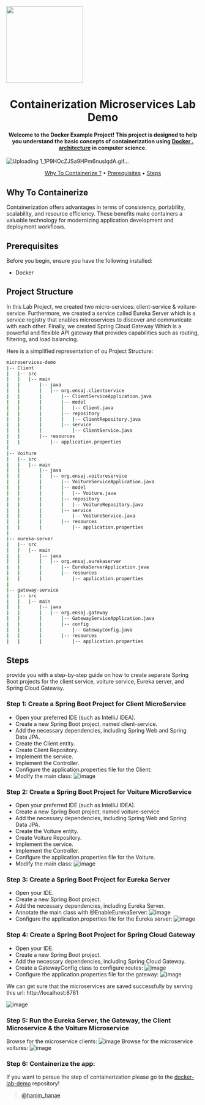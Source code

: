 <img src="https://github.com/hhanae/docker-demo-lab/assets/97336261/863ae84e-5c9f-43fd-8538-f7ed51902268" width="200">
<h1 align="center">
  Containerization Microservices Lab Demo
  <br>
</h1>

<h4 align="center">Welcome to the Docker Example Project! This project is designed to help you understand the basic concepts of containerization using <a href="(https://www.docker.com/)" target="_blank">Docker . architecture</a> in computer science.</h4>

![Uploading 1_1P9HOcZJSa9HPm6nuslqdA.gif…]()


<p align="center">
  <a href="#why-to-containerize">Why To Containerize ?</a> •
  <a href="#prerequisites">Prerequisites</a> •
  <a href="#steps">Steps</a> 
</p>



## Why To Containerize

Containerization offers advantages in terms of consistency, portability, scalability, and resource efficiency. These benefits make containers a valuable technology for modernizing application development and deployment workflows.


## Prerequisites

Before you begin, ensure you have the following installed:

* Docker

## Project Structure

In this Lab Project, we created two micro-services: client-service & voiture-service. Furthermore, we created a service called Eureka Server which is a service registry that enables microservices to discover and communicate with each other. Finally, we created Spring Cloud Gateway Which is a powerful and flexible API gateway that provides capabilities such as routing, filtering, and load balancing. 

Here is a simplified representation of ou Project Structure:
```bash
microservices-demo
|-- Client
|   |-- src
|   |   |-- main
|   |       |-- java
|   |       |   |-- org.ensaj.clientservice
|   |       |       |-- ClientServiceApplication.java
|   |       |       |-- model
|   |       |       |   |-- Client.java
|   |       |       |-- repository
|   |       |       |   |-- ClientRepository.java
|   |       |       |-- service
|   |       |           |-- ClientService.java
|   |       |-- resources
|   |           |-- application.properties
|
|-- Voiture
|   |-- src
|   |   |-- main
|   |       |-- java
|   |       |   |-- org.ensaj.voitureservice
|   |       |       |-- VoitureServiceApplication.java
|   |       |       |-- model
|   |       |       |   |-- Voiture.java
|   |       |       |-- repository
|   |       |       |   |-- VoitureRepository.java
|   |       |       |-- service
|   |       |           |-- VoitureService.java
|   |       |       |-- resources
|   |       |           |-- application.properties
|
|-- eureka-server
|   |-- src
|   |   |-- main
|   |       |-- java
|   |       |   |-- org.ensaj.eurekaserver
|   |       |       |-- EurekaServerApplication.java
|   |       |       |-- resources
|   |       |           |-- application.properties
|
|-- gateway-service
|   |-- src
|   |   |-- main
|   |       |-- java
|   |       |   |-- org.ensaj.gateway
|   |       |       |-- GatewayServiceApplication.java
|   |       |       |-- config
|   |       |           |-- GatewayConfig.java
|   |       |       |-- resources
|   |       |           |-- application.properties

```


## Steps

provide you with a step-by-step guide on how to create separate Spring Boot projects for the client service, voiture service, Eureka server, and Spring Cloud Gateway.

### Step 1: Create a Spring Boot Project for Client MicroService
* Open your preferred IDE (such as IntelliJ IDEA).
* Create a new Spring Boot project, named client-service.
* Add the necessary dependencies, including Spring Web and Spring Data JPA.
* Create the Client entity.
* Create Client Repository.
* Implement the service.
* Implement the Controller.
* Configure the application.properties file for the Client:
* Modify the main class:
![image](https://github.com/hhanae/microservices_demo/assets/97336261/186881da-86c8-407f-8914-6dafb3d8f80c)


### Step 2: Create a Spring Boot Project for Voiture MicroService
* Open your preferred IDE (such as IntelliJ IDEA).
* Create a new Spring Boot project, named voiture-service
* Add the necessary dependencies, including Spring Web and Spring Data JPA.
* Create the Voiture entity.
* Create Voiture Repository.
* Implement the service.
* Implement the Controller.
* Configure the application.properties file for the Voiture.
* Modify the main class:
![image](https://github.com/hhanae/microservices_demo/assets/97336261/c52c445d-2c6d-409b-b87d-5155e13f58d7)

### Step 3: Create a Spring Boot Project for Eureka Server
* Open your IDE.
* Create a new Spring Boot project.
* Add the necessary dependencies, including Eureka Server.
* Annotate the main class with @EnableEurekaServer:
![image](https://github.com/hhanae/microservices_demo/assets/97336261/8839604f-403e-49e5-a7d2-495894a691d4)
* Configure the application.properties file for the Eureka server:
![image](https://github.com/hhanae/microservices_demo/assets/97336261/45da5504-c86f-465f-ad90-924e44e962d5)

### Step 4: Create a Spring Boot Project for Spring Cloud Gateway
* Open your IDE.
* Create a new Spring Boot project.
* Add the necessary dependencies, including Spring Cloud Gateway.
* Create a GatewayConfig class to configure routes:
![image](https://github.com/hhanae/microservices_demo/assets/97336261/994c4acd-08a4-434e-8326-cd0e7bf7c5b0)
* Configure the application.properties file for the gateway:
![image](https://github.com/hhanae/microservices_demo/assets/97336261/19f5a0b1-03e4-43cd-951b-49d0ba796d12)

We can get sure that the microservices are saved successfully by serving this url: http://localhost:8761

![image](https://github.com/hhanae/microservices_demo/assets/97336261/afbba49c-772b-4905-9ef1-4b394afb810e)


### Step 5: Run the Eureka Server, the Gateway, the Client Microservice & the Voiture Microservice
Browse for the microservice clients:
![image](https://github.com/hhanae/microservices_demo/assets/97336261/9a1206ac-475d-472f-83f2-4d2bc9460d14)
Browse for the microservice voitures:
![image](https://github.com/hhanae/microservices_demo/assets/97336261/a48c0937-2cde-4b92-bce2-1122937f637f)


### Step 6: Containerize the app:

If you want to persue the step of containerization please go to the <a href="https://cloud.google.com/learn/what-is-microservices-architecture?hl=fr#:~:text=L'architecture%20de%20microservices%20(ou,%C3%A9l%C3%A9ment%20ayant%20ses%20propres%20responsabilit%C3%A9s.)" target="_blank">docker-lab-demo</a> repository!


> [@hanim_hanae]([https://twitter.com/amit_merchant](https://hanim-hanae.vercel.app/)https://hanim-hanae.vercel.app/)

